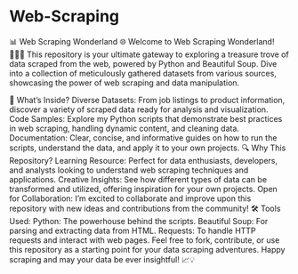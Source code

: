 # Web-Scraping
📊 Web Scraping Wonderland 🌐
Welcome to Web Scraping Wonderland! 🕵️‍♂️✨ This repository is your ultimate gateway to exploring a treasure trove of data scraped from the web, powered by Python and Beautiful Soup. Dive into a collection of meticulously gathered datasets from various sources, showcasing the power of web scraping and data manipulation.

🚀 What’s Inside?
Diverse Datasets: From job listings to product information, discover a variety of scraped data ready for analysis and visualization.
Code Samples: Explore my Python scripts that demonstrate best practices in web scraping, handling dynamic content, and cleaning data.
Documentation: Clear, concise, and informative guides on how to run the scripts, understand the data, and apply it to your own projects.
🔍 Why This Repository?
Learning Resource: Perfect for data enthusiasts, developers, and analysts looking to understand web scraping techniques and applications.
Creative Insights: See how different types of data can be transformed and utilized, offering inspiration for your own projects.
Open for Collaboration: I’m excited to collaborate and improve upon this repository with new ideas and contributions from the community!
🛠️ Tools Used:
Python: The powerhouse behind the scripts.
Beautiful Soup: For parsing and extracting data from HTML.
Requests: To handle HTTP requests and interact with web pages.
Feel free to fork, contribute, or use this repository as a starting point for your data scraping adventures. Happy scraping and may your data be ever insightful! 📈💡
